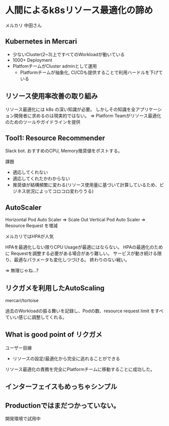 # 人間によるk8sリソース最適化の諦め
メルカリ 中田さん

## Kubernetes in Mercari
- 少ないCluster(2~3)上ですべてのWorkloadが動いている
- 1000+ Deployment
- PlatfomチームがCluster adminとして運用
  - Platformチームが抽象化, CI/CDも提供することで利用ハードルを下げている

## リソース使用率改善の取り組み
リソース最適化には k8s の深い知識が必要。
しかしその知識を全アプリケーション開発者に求めるのは現実的ではない。
=> Platform Teamがリソース最適化のためのツールやガイドラインを提供

## Tool1: Resource Recommender
Slack bot. 
おすすめのCPU, Memory推奨値をポストする。

課題
- 適応してくれない
- 適応してくれたかわからない
- 推奨値が結構頻繁に変わる(リソース使用量に基づいて計算しているため、ビジネス状況によってコロコロ変わりうる)

## AutoScaler
Horizontal Pod Auto Scaler => Scale Out
Vertical Pod Auto Scaler => Resource Request を増減

メルカリではHPAが人気

HPAを最適化しない限りCPU Usageが最適にはならない。
HPAの最適化のために Requestを調整する必要がある場合があり難しい。
サービスが動き続ける限り、最適なパラメータも変化しつづける。
終わりのない戦い。

=> 無理じゃね...?

## リクガメを利用したAutoScaling
mercari/tortoise

過去のWorkloadの振る舞いを記録し、Podの数、resource request limit をすべていい感じに調整してくれる。

## What is good point of リクガメ
ユーザー目線
- リソースの設定/最適化から完全に逃れることができる

リソース最適化の責務を完全にPlatformチームに移動することに成功した。

## インターフェイスもめっちゃシンプル

## Productionではまだつかっていない。
開発環境で試用中
